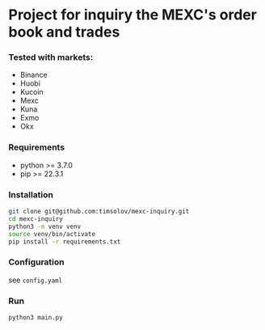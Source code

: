 # Project for inquiry the MEXC's order book and trades

### Tested with markets:
- Binance
- Huobi
- Kucoin
- Mexc
- Kuna
- Exmo
- Okx


### Requirements

- python >= 3.7.0
- pip >= 22.3.1

### Installation

```bash
git clone git@github.com:timsolov/mexc-inquiry.git
cd mexc-inquiry
python3 -m venv venv
source venv/bin/activate
pip install -r requirements.txt
```

### Configuration

see `config.yaml`

### Run

```bash
python3 main.py
```
